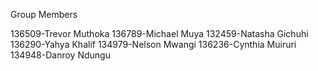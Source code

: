 Group Members

136509-Trevor Muthoka
136789-Michael Muya
132459-Natasha Gichuhi
136290-Yahya Khalif
134979-Nelson Mwangi
136236-Cynthia Muiruri
134948-Danroy Ndungu
